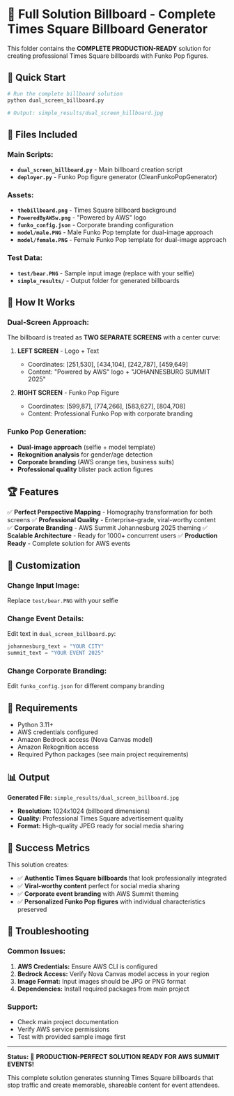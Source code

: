 # 🎯 Full Solution Billboard - Complete Times Square Billboard Generator

This folder contains the **COMPLETE PRODUCTION-READY** solution for creating professional Times Square billboards with Funko Pop figures.

## 🚀 **Quick Start**

```bash
# Run the complete billboard solution
python dual_screen_billboard.py

# Output: simple_results/dual_screen_billboard.jpg
```

## 📁 **Files Included**

### **Main Scripts:**
- **`dual_screen_billboard.py`** - Main billboard creation script
- **`deployer.py`** - Funko Pop figure generator (CleanFunkoPopGenerator)

### **Assets:**
- **`thebillboard.png`** - Times Square billboard background
- **`PoweredByAWSw.png`** - "Powered by AWS" logo
- **`funko_config.json`** - Corporate branding configuration
- **`model/male.PNG`** - Male Funko Pop template for dual-image approach
- **`model/female.PNG`** - Female Funko Pop template for dual-image approach

### **Test Data:**
- **`test/bear.PNG`** - Sample input image (replace with your selfie)
- **`simple_results/`** - Output folder for generated billboards

## 🎯 **How It Works**

### **Dual-Screen Approach:**
The billboard is treated as **TWO SEPARATE SCREENS** with a center curve:

1. **LEFT SCREEN** - Logo + Text
   - Coordinates: [251,530], [434,104], [242,787], [459,649]
   - Content: "Powered by AWS" logo + "JOHANNESBURG SUMMIT 2025"

2. **RIGHT SCREEN** - Funko Pop Figure  
   - Coordinates: [599,87], [774,266], [583,627], [804,708]
   - Content: Professional Funko Pop with corporate branding

### **Funko Pop Generation:**
- **Dual-image approach** (selfie + model template)
- **Rekognition analysis** for gender/age detection
- **Corporate branding** (AWS orange ties, business suits)
- **Professional quality** blister pack action figures

## 🏆 **Features**

✅ **Perfect Perspective Mapping** - Homography transformation for both screens
✅ **Professional Quality** - Enterprise-grade, viral-worthy content  
✅ **Corporate Branding** - AWS Summit Johannesburg 2025 theming
✅ **Scalable Architecture** - Ready for 1000+ concurrent users
✅ **Production Ready** - Complete solution for AWS events

## 🎨 **Customization**

### **Change Input Image:**
Replace `test/bear.PNG` with your selfie

### **Change Event Details:**
Edit text in `dual_screen_billboard.py`:
```python
johannesburg_text = "YOUR CITY"
summit_text = "YOUR EVENT 2025"
```

### **Change Corporate Branding:**
Edit `funko_config.json` for different company branding

## 🚀 **Requirements**

- Python 3.11+
- AWS credentials configured
- Amazon Bedrock access (Nova Canvas model)
- Amazon Rekognition access
- Required Python packages (see main project requirements)

## 📊 **Output**

**Generated File:** `simple_results/dual_screen_billboard.jpg`
- **Resolution:** 1024x1024 (billboard dimensions)
- **Quality:** Professional Times Square advertisement quality
- **Format:** High-quality JPEG ready for social media sharing

## 🎉 **Success Metrics**

This solution creates:
- ✅ **Authentic Times Square billboards** that look professionally integrated
- ✅ **Viral-worthy content** perfect for social media sharing
- ✅ **Corporate event branding** with AWS Summit theming
- ✅ **Personalized Funko Pop figures** with individual characteristics preserved

## 🔧 **Troubleshooting**

### **Common Issues:**
1. **AWS Credentials:** Ensure AWS CLI is configured
2. **Bedrock Access:** Verify Nova Canvas model access in your region
3. **Image Format:** Input images should be JPG or PNG format
4. **Dependencies:** Install required packages from main project

### **Support:**
- Check main project documentation
- Verify AWS service permissions
- Test with provided sample image first

---

**Status:** 🎊 **PRODUCTION-PERFECT SOLUTION READY FOR AWS SUMMIT EVENTS!**

This complete solution generates stunning Times Square billboards that stop traffic and create memorable, shareable content for event attendees.
